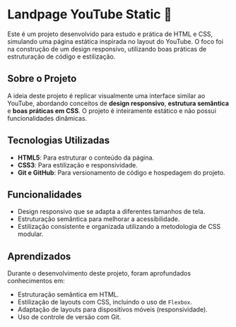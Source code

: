 # Landpage YouTube Static 🎥

Este é um projeto desenvolvido para estudo e prática de HTML e CSS, simulando uma página estática inspirada no layout do YouTube. O foco foi na construção de um design responsivo, utilizando boas práticas de estruturação de código e estilização.

## Sobre o Projeto

A ideia deste projeto é replicar visualmente uma interface similar ao YouTube, abordando conceitos de **design responsivo**, **estrutura semântica** e **boas práticas em CSS**. O projeto é inteiramente estático e não possui funcionalidades dinâmicas.

## Tecnologias Utilizadas

- **HTML5**: Para estruturar o conteúdo da página.
- **CSS3**: Para estilização e responsividade.
- **Git e GitHub**: Para versionamento de código e hospedagem do projeto.

## Funcionalidades

- Design responsivo que se adapta a diferentes tamanhos de tela.
- Estruturação semântica para melhorar a acessibilidade.
- Estilização consistente e organizada utilizando a metodologia de CSS modular.

## Aprendizados

Durante o desenvolvimento deste projeto, foram aprofundados conhecimentos em:

- Estruturação semântica em HTML.
- Estilização de layouts com CSS, incluindo o uso de `Flexbox`.
- Adaptação de layouts para dispositivos móveis (responsividade).
- Uso de controle de versão com Git.
